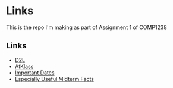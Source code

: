 # Links
This is the repo I'm making as part of Assignment 1 of COMP1238
## Links
- [D2L](https://learn.georgebrown.ca)
- [AtKlass](https://app.atklass.com)
- [Important Dates](https://www.georgebrown.ca/current-students/important-dates?term=27246&category=131)
- [Especially Useful Midterm Facts](comp1238.md)
